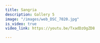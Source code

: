 ```yaml
---
title: Sangria
description: Gallery 5
image: "/images/web_DSC_7020.jpg"
is_video: true
video_link: https://youtu.be/TxadDzOgZD8

---
```

